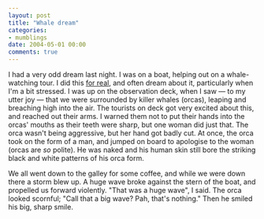 ```yaml
---
layout: post
title: "Whale dream"
categories:
- mumblings
date: 2004-05-01 00:00
comments: true
---
```


<p>I had a very odd dream last night. I was on a boat, helping out on a whale-watching tour. I did this <a href="http://www.rousette.org.uk/blog/archives/how-i-fell-in-love-with-mull/" title="How I fell in love with Mull">for real</a>, and often dream about it, particularly when I'm a bit stressed. I was up on the observation deck, when I saw &mdash; to my utter joy &mdash; that we were surrounded by killer whales (orcas), leaping and breaching high into the air. The tourists on deck got very excited about this, and reached out their arms. I warned them not to put their hands into the orcas' mouths as their teeth were sharp, but one woman did just that. The orca wasn't being aggressive, but her hand got badly cut. At once, the orca took on the form of a man, and jumped on board to apologise to the woman (orcas are <em>so</em> polite). He was naked and his human skin still bore the striking black and white patterns of his orca form.</p><p>We all went down to the galley for some coffee, and while we were down there a storm blew up. A huge wave broke against the stern of the boat, and propelled us forward violently. "That was a huge wave", I said. The orca looked scornful; "Call that a big wave? Pah, that's nothing." Then he smiled his big, sharp smile.</p>



